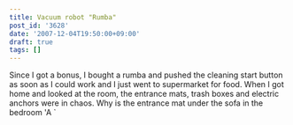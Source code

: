 ```yaml
---
title: Vacuum robot "Rumba"
post_id: '3628'
date: '2007-12-04T19:50:00+09:00'
draft: true
tags: []
---
```


Since I got a bonus, I bought a rumba and pushed the cleaning start button as soon as I could work and I just went to supermarket for food. When I got home and looked at the room, the entrance mats, trash boxes and electric anchors were in chaos. Why is the entrance mat under the sofa in the bedroom 'A `
